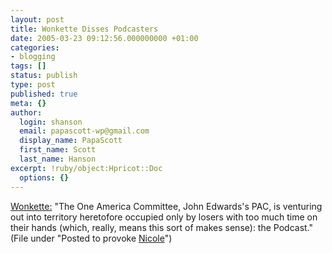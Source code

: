 ```yaml
---
layout: post
title: Wonkette Disses Podcasters
date: 2005-03-23 09:12:56.000000000 +01:00
categories:
- blogging
tags: []
status: publish
type: post
published: true
meta: {}
author:
  login: shanson
  email: papascott-wp@gmail.com
  display_name: PapaScott
  first_name: Scott
  last_name: Hanson
excerpt: !ruby/object:Hpricot::Doc
  options: {}
---
```

<p><a href="http://www.wonkette.com/politics/democrats/index.php#today-millworkers-today-show-036850" title="Today. Millworkers. Today Show. and Other Democrats Stories : Wonkette">Wonkette:</a> "The One America Committee, John Edwards's PAC, is venturing out into territory heretofore occupied only by losers with too much time on their hands (which, really, means this sort of makes sense): the Podcast." (File under "Posted to provoke <a href="http://useful-sounds.de/">Nicole</a>")</p>
